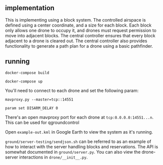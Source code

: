 ## implementation

This is implementing using a block system.
The controlled airspace is defined using a center coordinate, and a size for each block.
Each block only allows one drone to occupy it, and drones must request permission to move into adjacent blocks.
The central controller ensures that every block adjacent to a drone is cleared out.
The central controller also provides functionality to generate a path plan for a drone using a basic pathfinder.

## running

```
docker-compose build

docker-compose up
```

You'll need to connect to each drone and set the following param:

```
mavproxy.py --master=tcp::14551

param set DISARM_DELAY 0
```

There's an open mavproxy port for each drone at `tcp:0.0.0.0:14551...n`.
This can be used for qgroundcontrol

Open `example-out.kml` in Google Earth to view the system as it's running.

`ground/server-testing/sendjson.sh` can be referred to as an example of how to interact with the server handling blocks and reservations.
The API is somewhat documented in `ground/server.py`.
You can also view the drone-server interactions in `drone/__init__.py`.
